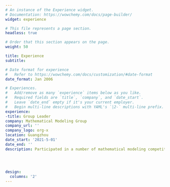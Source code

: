 ```yaml
---
# An instance of the Experience widget.
# Documentation: https://wowchemy.com/docs/page-builder/
widget: experience

# This file represents a page section.
headless: true

# Order that this section appears on the page.
weight: 50

title: Experience
subtitle:

# Date format for experience
#   Refer to https://wowchemy.com/docs/customization/#date-format
date_format: Jan 2006

# Experiences.
#   Add/remove as many `experience` items below as you like.
#   Required fields are `title`, `company`, and `date_start`.
#   Leave `date_end` empty if it's your current employer.
#   Begin multi-line descriptions with YAML's `|2-` multi-line prefix.
experience:
-title: Group Leader
company: Mathematical Modeling Group
company_url: ''
company_logo: org-x
location: Guangzhou
date_start: '2021-5-01'
date_end: ''
description: Participated in a number of mathematical modeling competitions at different level.A variety of methods are used, including time series, multiple regression analysis, grey neural network prediction, greedy algorithm and so on.
 
        


design:
  columns: '2'
---
```

